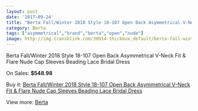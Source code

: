 ```yaml
---
layout: post
date: '2017-09-24'
title: "Berta Fall/Winter 2018 Style 18-107 Open Back Asymmetrical V-Neck Fit & Flare Nude Cap Sleeves Beading Lace Bridal Dress"
category: Berta
tags: ["asymmetrical","brand","berta","open","nude"]
image: http://img.transblink.com/30914-thickbox_default/berta-fall-winter-2018-style-18-107-open-back-asymmetrical-v-neck-fit-flare-nude-cap-sleeves-beading-lace-bridal-dress.jpg
---
```

Berta Fall/Winter 2018 Style 18-107 Open Back Asymmetrical V-Neck Fit & Flare Nude Cap Sleeves Beading Lace Bridal Dress

On Sales: **$548.98**
<a href="https://www.transblink.com/en/berta/10361-berta-fall-winter-2018-style-18-107-open-back-asymmetrical-v-neck-fit-flare-nude-cap-sleeves-beading-lace-bridal-dress.html"><amp-img layout="responsive" width="600" height="600" src="//img.transblink.com/30914-thickbox_default/berta-fall-winter-2018-style-18-107-open-back-asymmetrical-v-neck-fit-flare-nude-cap-sleeves-beading-lace-bridal-dress.jpg" alt="Berta Fall/Winter 2018 Style 18-107 Open Back Asymmetrical V-Neck Fit & Flare Nude Cap Sleeves Beading Lace Bridal Dress 0" /></a>
<a href="https://www.transblink.com/en/berta/10361-berta-fall-winter-2018-style-18-107-open-back-asymmetrical-v-neck-fit-flare-nude-cap-sleeves-beading-lace-bridal-dress.html"><amp-img layout="responsive" width="600" height="600" src="//img.transblink.com/30919-thickbox_default/berta-fall-winter-2018-style-18-107-open-back-asymmetrical-v-neck-fit-flare-nude-cap-sleeves-beading-lace-bridal-dress.jpg" alt="Berta Fall/Winter 2018 Style 18-107 Open Back Asymmetrical V-Neck Fit & Flare Nude Cap Sleeves Beading Lace Bridal Dress 1" /></a>
<a href="https://www.transblink.com/en/berta/10361-berta-fall-winter-2018-style-18-107-open-back-asymmetrical-v-neck-fit-flare-nude-cap-sleeves-beading-lace-bridal-dress.html"><amp-img layout="responsive" width="600" height="600" src="//img.transblink.com/30918-thickbox_default/berta-fall-winter-2018-style-18-107-open-back-asymmetrical-v-neck-fit-flare-nude-cap-sleeves-beading-lace-bridal-dress.jpg" alt="Berta Fall/Winter 2018 Style 18-107 Open Back Asymmetrical V-Neck Fit & Flare Nude Cap Sleeves Beading Lace Bridal Dress 2" /></a>
<a href="https://www.transblink.com/en/berta/10361-berta-fall-winter-2018-style-18-107-open-back-asymmetrical-v-neck-fit-flare-nude-cap-sleeves-beading-lace-bridal-dress.html"><amp-img layout="responsive" width="600" height="600" src="//img.transblink.com/30917-thickbox_default/berta-fall-winter-2018-style-18-107-open-back-asymmetrical-v-neck-fit-flare-nude-cap-sleeves-beading-lace-bridal-dress.jpg" alt="Berta Fall/Winter 2018 Style 18-107 Open Back Asymmetrical V-Neck Fit & Flare Nude Cap Sleeves Beading Lace Bridal Dress 3" /></a>
<a href="https://www.transblink.com/en/berta/10361-berta-fall-winter-2018-style-18-107-open-back-asymmetrical-v-neck-fit-flare-nude-cap-sleeves-beading-lace-bridal-dress.html"><amp-img layout="responsive" width="600" height="600" src="//img.transblink.com/30916-thickbox_default/berta-fall-winter-2018-style-18-107-open-back-asymmetrical-v-neck-fit-flare-nude-cap-sleeves-beading-lace-bridal-dress.jpg" alt="Berta Fall/Winter 2018 Style 18-107 Open Back Asymmetrical V-Neck Fit & Flare Nude Cap Sleeves Beading Lace Bridal Dress 4" /></a>
<a href="https://www.transblink.com/en/berta/10361-berta-fall-winter-2018-style-18-107-open-back-asymmetrical-v-neck-fit-flare-nude-cap-sleeves-beading-lace-bridal-dress.html"><amp-img layout="responsive" width="600" height="600" src="//img.transblink.com/30915-thickbox_default/berta-fall-winter-2018-style-18-107-open-back-asymmetrical-v-neck-fit-flare-nude-cap-sleeves-beading-lace-bridal-dress.jpg" alt="Berta Fall/Winter 2018 Style 18-107 Open Back Asymmetrical V-Neck Fit & Flare Nude Cap Sleeves Beading Lace Bridal Dress 5" /></a>

Buy it: [Berta Fall/Winter 2018 Style 18-107 Open Back Asymmetrical V-Neck Fit & Flare Nude Cap Sleeves Beading Lace Bridal Dress](https://www.transblink.com/en/berta/10361-berta-fall-winter-2018-style-18-107-open-back-asymmetrical-v-neck-fit-flare-nude-cap-sleeves-beading-lace-bridal-dress.html "Berta Fall/Winter 2018 Style 18-107 Open Back Asymmetrical V-Neck Fit & Flare Nude Cap Sleeves Beading Lace Bridal Dress")

View more: [Berta](https://www.transblink.com/en/81-berta "Berta")